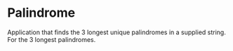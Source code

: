 # Palindrome
Application that finds the 3 longest unique palindromes in a supplied string. For the 3 longest 
palindromes.